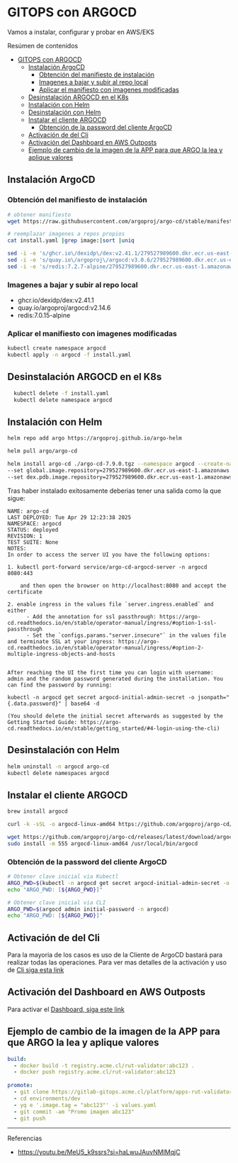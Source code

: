 # GITOPS con ARGOCD

Vamos a instalar, configurar y probar en AWS/EKS

Resúmen de contenidos
- [GITOPS con ARGOCD](#gitops-con-argocd)
  - [Instalación ArgoCD](#instalación-argocd)
    - [Obtención del manifiesto de instalación](#obtención-del-manifiesto-de-instalación)
    - [Imagenes a bajar y subir al repo local](#imagenes-a-bajar-y-subir-al-repo-local)
    - [Aplicar el manifiesto con imagenes modificadas](#aplicar-el-manifiesto-con-imagenes-modificadas)
  - [Desinstalación ARGOCD en el K8s](#desinstalación-argocd-en-el-k8s)
  - [Instalación con Helm](#instalación-con-helm)
  - [Desinstalación con Helm](#desinstalación-con-helm)
  - [Instalar el cliente ARGOCD](#instalar-el-cliente-argocd)
    - [Obtención de la password del cliente ArgoCD](#obtención-de-la-password-del-cliente-argocd)
  - [Activación de del Cli](#activación-de-del-cli)
  - [Activación del Dashboard en AWS Outposts](#activación-del-dashboard-en-aws-outposts)
  - [Ejemplo de cambio de la imagen de la APP para que ARGO la lea y aplique valores](#ejemplo-de-cambio-de-la-imagen-de-la-app-para-que-argo-la-lea-y-aplique-valores)

## Instalación ArgoCD

### Obtención del manifiesto de instalación

```bash
# obtener manifiesto
wget https://raw.githubusercontent.com/argoproj/argo-cd/stable/manifests/install.yaml

# reemplazar imagenes a repos propios
cat install.yaml |grep image:|sort |uniq    

sed -i -e 's/ghcr.io\/dexidp\/dex:v2.41.1/279527989600.dkr.ecr.us-east-1.amazonaws.com\/ghcr.io\/dexidp\/dex:v2.41.1/g' install.yaml
sed -i -e 's/quay.io\/argoproj\/argocd:v3.0.6/279527989600.dkr.ecr.us-east-1.amazonaws.com\/quay.io\/argoproj\/argocd:v3.0.6/g' install.yaml
sed -i -e 's/redis:7.2.7-alpine/279527989600.dkr.ecr.us-east-1.amazonaws.com\/redis:7.2.7-alpine/g' install.yaml
```

### Imagenes a bajar y subir al repo local

- ghcr.io/dexidp/dex:v2.41.1
- quay.io/argoproj/argocd:v2.14.6
- redis:7.0.15-alpine

### Aplicar el manifiesto con imagenes modificadas

```bash
kubectl create namespace argocd
kubectl apply -n argocd -f install.yaml
```

## Desinstalación ARGOCD en el K8s

```bash
  kubectl delete -f install.yaml
  kubectl delete namespace argocd
```

## Instalación con Helm

```bash
helm repo add argo https://argoproj.github.io/argo-helm

helm pull argo/argo-cd

helm install argo-cd ./argo-cd-7.9.0.tgz --namespace argocd --create-namespace \
--set global.image.repository=279527989600.dkr.ecr.us-east-1.amazonaws.com/quay.io/argoproj/argocd \
--set dex.pdb.image.repository=279527989600.dkr.ecr.us-east-1.amazonaws.com

```

Tras haber instalado exitosamente deberias tener una salida como la que sigue:

```text
NAME: argo-cd
LAST DEPLOYED: Tue Apr 29 12:23:38 2025
NAMESPACE: argocd
STATUS: deployed
REVISION: 1
TEST SUITE: None
NOTES:
In order to access the server UI you have the following options:

1. kubectl port-forward service/argo-cd-argocd-server -n argocd 8080:443

    and then open the browser on http://localhost:8080 and accept the certificate

2. enable ingress in the values file `server.ingress.enabled` and either
      - Add the annotation for ssl passthrough: https://argo-cd.readthedocs.io/en/stable/operator-manual/ingress/#option-1-ssl-passthrough
      - Set the `configs.params."server.insecure"` in the values file and terminate SSL at your ingress: https://argo-cd.readthedocs.io/en/stable/operator-manual/ingress/#option-2-multiple-ingress-objects-and-hosts


After reaching the UI the first time you can login with username: admin and the random password generated during the installation. You can find the password by running:

kubectl -n argocd get secret argocd-initial-admin-secret -o jsonpath="{.data.password}" | base64 -d

(You should delete the initial secret afterwards as suggested by the Getting Started Guide: https://argo-cd.readthedocs.io/en/stable/getting_started/#4-login-using-the-cli)
```

## Desinstalación con Helm

```bash
helm uninstall -n argocd argo-cd
kubectl delete namespaces argocd
```

## Instalar el cliente ARGOCD

```bash
brew install argocd

curl -k -sSL -o argocd-linux-amd64 https://github.com/argoproj/argo-cd/releases/latest/download/argocd-linux-amd64

wget https://github.com/argoproj/argo-cd/releases/latest/download/argocd-linux-amd64
sudo install -m 555 argocd-linux-amd64 /usr/local/bin/argocd

```

### Obtención de la password del cliente ArgoCD

```bash
# Obtener clave inicial via Kubectl
ARGO_PWD=$(kubectl -n argocd get secret argocd-initial-admin-secret -o jsonpath="{.data.password}" | base64 -d)
echo "ARGO_PWD: [${ARGO_PWD}]"

# Obtener clave inicial via CLI
ARGO_PWD=$(argocd admin initial-password -n argocd)
echo "ARGO_PWD: [${ARGO_PWD}]"
```

## Activación de del Cli

Para la mayoria de los casos es uso de la Cliente de ArgoCD bastará para realizar todas las operaciones. 
Para ver mas detalles de la activación y uso de [Cli siga esta link](CLI-usage.md)

## Activación del Dashboard en AWS Outposts

Para activar el [Dashboard, siga este link](AWS-dashboard.md)



## Ejemplo de cambio de la imagen de la APP para que ARGO la lea y aplique valores

```yaml
build:
  - docker build -t registry.acme.cl/rut-validator:abc123 .
  - docker push registry.acme.cl/rut-validator:abc123
 
promote:
  - git clone https://gitlab-gitops.acme.cl/platform/apps-rut-validator.git
  - cd environments/dev
  - yq e '.image.tag = "abc123"' -i values.yaml
  - git commit -am "Promo imagen abc123"
  - git push
```

---

Referencias

- https://youtu.be/MeU5_k9ssrs?si=haLwuJAuvNMlMqjC